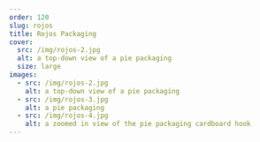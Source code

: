 ```yaml
---
order: 120
slug: rojos
title: Rojos Packaging
cover:
  src: /img/rojos-2.jpg
  alt: a top-down view of a pie packaging
  size: large
images:
  - src: /img/rojos-2.jpg
    alt: a top-down view of a pie packaging
  - src: /img/rojos-3.jpg
    alt: a pie packaging
  - src: /img/rojos-4.jpg
    alt: a zoomed in view of the pie packaging cardboard hook
---
```

